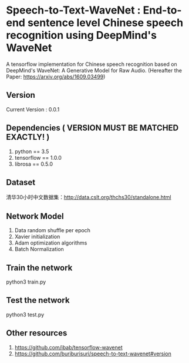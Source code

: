 Speech-to-Text-WaveNet : End-to-end sentence level Chinese speech recognition using DeepMind's WaveNet
=
A tensorflow implementation for Chinese speech recognition based on DeepMind's WaveNet: A Generative Model for Raw Audio. (Hereafter the Paper: https://arxiv.org/abs/1609.03499)

Version
---
Current Version : 0.0.1

Dependencies ( VERSION MUST BE MATCHED EXACTLY! )
---
1. python == 3.5
2. tensorflow == 1.0.0
3. librosa == 0.5.0

Dataset
---
清华30小时中文数据集：http://data.cslt.org/thchs30/standalone.html

Network Model
---
1. Data random shuffle per epoch
2. Xavier initialization
3. Adam optimization algorithms
4. Batch Normalization

Train the network
---
python3 train.py

Test the network
---
python3 test.py

Other resources
---
1. https://github.com/ibab/tensorflow-wavenet
2. https://github.com/buriburisuri/speech-to-text-wavenet#version
